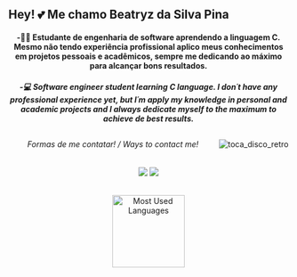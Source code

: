 <h2> Hey! 💕 Me chamo Beatryz da Silva Pina </h2> 
<h4 align="center">-👩‍💻 Estudante de engenharia de software aprendendo a linguagem C. Mesmo não tendo experiência profissional aplico meus conhecimentos em projetos pessoais e acadêmicos, sempre me dedicando ao máximo para alcançar bons resultados. </h4> 
<h5 align="center"> -💻 Software engineer student learning C language. I don´t have any professional experience yet, but I´m apply my knowledge in personal and academic projects and I always dedicate myself to the maximum to achieve de best results. </h5> 

##
  
  <img align="right" src="https://github.com/user-attachments/assets/80578db5-0249-48dd-ade8-6628387ae60f" alt="toca_disco_retro">

  <div align="center">
   <h5>  
  <h6> Formas de me contatar! / Ways to contact me! </h6>
    
   <a href="https://www.instagram.com/bya_pina" target="_blank"><img src="https://img.shields.io/badge/-Instagram-%23E4405F?style=for-the-badge&logo=instagram&logoColor=white"></a>
  <a href="https://www.linkedin.com/in/beatryzpina" target="_blank"><img src="https://img.shields.io/badge/-LinkedIn-%230077B5?style=for-the-badge&logo=LinkedIn&logoColor=white"></a>

  </div> 


  
<div align="center">
 <br> 
   <img 
     height = "130"
     src="https://github-readme-stats.vercel.app/api/top-langs/?username=byapina&layout=compact&langs_count=16&hide_border=true&locale=pt-br&bg_color=000000&text_color=800000&icon_color=800000&title_color=800000&card_width=290"" alt="Most Used Languages">


 
</div> 







